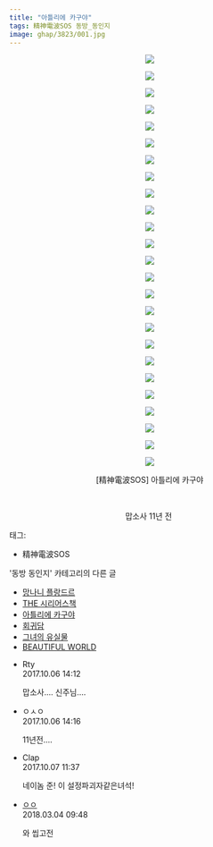 ```yaml
---
title: "아틀리에 카구야"
tags: 精神電波SOS 동방_동인지
image: ghap/3823/001.jpg
---
```

<div class="article">
<p style="text-align: center; clear: none; float: none;"><img src="{{ site.nasurl }}/ghap/3823/001.jpg"/></p>
<p style="text-align: center; clear: none; float: none;"><img src="{{ site.nasurl }}/ghap/3823/002.jpg"/></p>
<p style="text-align: center; clear: none; float: none;"><img src="{{ site.nasurl }}/ghap/3823/003.jpg"/></p>
<p style="text-align: center; clear: none; float: none;"><img src="{{ site.nasurl }}/ghap/3823/004.jpg"/></p>
<p style="text-align: center; clear: none; float: none;"><img src="{{ site.nasurl }}/ghap/3823/005.jpg"/></p>
<p style="text-align: center; clear: none; float: none;"><img src="{{ site.nasurl }}/ghap/3823/006.jpg"/></p>
<p style="text-align: center; clear: none; float: none;"><img src="{{ site.nasurl }}/ghap/3823/007.jpg"/></p>
<p style="text-align: center; clear: none; float: none;"><img src="{{ site.nasurl }}/ghap/3823/008.jpg"/></p>
<p style="text-align: center; clear: none; float: none;"><img src="{{ site.nasurl }}/ghap/3823/009.jpg"/></p>
<p style="text-align: center; clear: none; float: none;"><img src="{{ site.nasurl }}/ghap/3823/010.jpg"/></p>
<p style="text-align: center; clear: none; float: none;"><img src="{{ site.nasurl }}/ghap/3823/011.jpg"/></p>
<p style="text-align: center; clear: none; float: none;"><img src="{{ site.nasurl }}/ghap/3823/012.jpg"/></p>
<p style="text-align: center; clear: none; float: none;"><img src="{{ site.nasurl }}/ghap/3823/013.jpg"/></p>
<p style="text-align: center; clear: none; float: none;"><img src="{{ site.nasurl }}/ghap/3823/014.jpg"/></p>
<p style="text-align: center; clear: none; float: none;"><img src="{{ site.nasurl }}/ghap/3823/015.jpg"/></p>
<p style="text-align: center; clear: none; float: none;"><img src="{{ site.nasurl }}/ghap/3823/016.jpg"/></p>
<p style="text-align: center; clear: none; float: none;"><img src="{{ site.nasurl }}/ghap/3823/017.jpg"/></p>
<p style="text-align: center; clear: none; float: none;"><img src="{{ site.nasurl }}/ghap/3823/018.jpg"/></p>
<p style="text-align: center; clear: none; float: none;"><img src="{{ site.nasurl }}/ghap/3823/019.jpg"/></p>
<p style="text-align: center; clear: none; float: none;"><img src="{{ site.nasurl }}/ghap/3823/020.jpg"/></p>
<p style="text-align: center; clear: none; float: none;"><img src="{{ site.nasurl }}/ghap/3823/021.jpg"/></p>
<p style="text-align: center; clear: none; float: none;"><img src="{{ site.nasurl }}/ghap/3823/022.jpg"/></p>
<p style="text-align: center; clear: none; float: none;"><img src="{{ site.nasurl }}/ghap/3823/023.jpg"/></p>
<p style="text-align: center; clear: none; float: none;"><img src="{{ site.nasurl }}/ghap/3823/024.jpg"/></p>
<p style="text-align: center; clear: none; float: none;"><img src="{{ site.nasurl }}/ghap/3823/025.jpg"/></p>
<p style="text-align: center; clear: none; float: none;">[精神電波SOS] 아틀리에 카구야</p>
<p style="text-align: center; clear: none; float: none;"><br/></p>
<p style="text-align: center; clear: none; float: none;">맙소사 11년 전 </p>
</div><div class="tagTrail">
<p>태그: </p>
<ul>
<li>精神電波SOS</li>
</ul>
</div><div class="another">
<p>'동방 동인지' 카테고리의 다른 글</p>
<ul>
<li><a href="/2017-10-06-ghap_3825">망나니 플랑드르</a></li>
<li><a href="/2017-10-06-ghap_3824">THE 시리어스책</a></li>
<li><a href="/2017-10-06-ghap_3823">아틀리에 카구야</a></li>
<li><a href="/2017-10-06-ghap_3822">회귀담</a></li>
<li><a href="/2017-10-06-ghap_3821">그녀의 유실물</a></li>
<li><a href="/2017-10-06-ghap_3820">BEAUTIFUL WORLD</a></li>
</ul>
</div><div class="cb_module cb_fluid">
<div class="cb_wrt cb_profile">
<div class="comment">
<ul>
<li class="cb_thumb_off" id="comment15097982">
<div class="cb_comment_area">
<div class="cb_info_area">
<div class="cb_section">
<span class="cb_nick_name">Rty</span>
</div>
<div class="cb_section">
<span class="cb_date">2017.10.06 14:12 </span>
</div>
</div>
<div class="cb_dsc_comment">
<p class="cb_dsc">
											맙소사.... 신주님....
										</p>
</div>
</div></li>
<li class="cb_thumb_off" id="comment15097983">
<div class="cb_comment_area">
<div class="cb_info_area">
<div class="cb_section">
<span class="cb_nick_name">ㅇㅅㅇ</span>
</div>
<div class="cb_section">
<span class="cb_date">2017.10.06 14:16 </span>
</div>
</div>
<div class="cb_dsc_comment">
<p class="cb_dsc">
											11년전....
										</p>
</div>
</div></li>
<li class="cb_thumb_off" id="comment15098807">
<div class="cb_comment_area">
<div class="cb_info_area">
<div class="cb_section">
<span class="cb_nick_name">Clap</span>
</div>
<div class="cb_section">
<span class="cb_date">2017.10.07 11:37 </span>
</div>
</div>
<div class="cb_dsc_comment">
<p class="cb_dsc">
											네이놈 준! 이 설정파괴자같은녀석!
										</p>
</div>
</div></li>
<li class="cb_thumb_off" id="comment15212027">
<div class="cb_comment_area">
<div class="cb_info_area">
<div class="cb_section">
<span class="cb_nick_name"> <a href="http://http:/ㄱㄷ극딧ㅇ7z8au1bh" onclick="return openLinkInNewWindow(this)">ㅇㅇ</a></span>
</div>
<div class="cb_section">
<span class="cb_date">2018.03.04 09:48 </span>
</div>
</div>
<div class="cb_dsc_comment">
<p class="cb_dsc">
											와 씹고전
										</p>
</div>
</div></li>
</ul>
</div>
</div><!-- commentList close -->
</div>